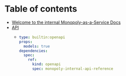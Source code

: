 # Table of contents

* [Welcome to the internal Monopoly-as-a-Service Docs](./internal/README.md)
* [API](internal/api/README.md)
  * ```yaml
    type: builtin:openapi
    props:
      models: true
    dependencies:
      spec:
        ref:
          kind: openapi
          spec: monopoly-internal-api-reference
    ```
